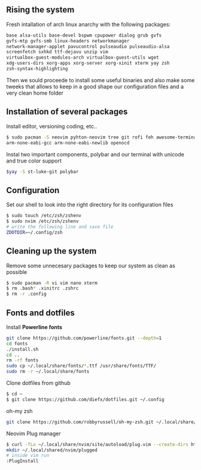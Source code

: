 Rising the system
-----------------

Fresh intallation of arch linux anarchy with the following packages:

```bash
base alsa-utils base-devel bspwm cpupower dialog grub gvfs 
gvfs-mtp gvfs-smb linux-headers networkmanager 
network-manager-applet pavucontrol pulseaudio pulseaudio-alsa 
screenfetch sxhkd ttf-dejavu unzip vim 
virtualbox-guest-modules-arch virtualbox-guest-utils wget 
xdg-users-dirs xorg-apps xorg-server xorg-xinit xterm yay zsh  
zsh-syntax-highlighting
```

Then we sould proceede to install some useful binaries and also
make some tweeks that allows to keep in a good shape our configuration files and a very
clean home folder

Installation of several packages
--------------------------------
Install editor, versioning coding, etc..
```bash
$ sudo pacman -S neovim pyhton-neovim tree git rofi feh awesome-terminal-fonts zathura zathura-pdf-poppler firefox 
arm-none-eabi-gcc arm-none-eabi-newlib openocd
```

Instal two important components, polybar and our terminal with unicode and true color support
```bash
$yay -S st-luke-git polybar
```

Configuration
-------------
Set our shell to look into the right directory for its configuration files
```bash
$ sudo touch /etc/zsh/zshenv
$ sudo nvim /etc/zsh/zshenv
# write the following line and save file
ZDOTDIR=~/.config/zsh 
```

Cleaning up the system
-----------------------
Remove some unnecesary packages to keep our system as clean as possible
```bash
$ sudo pacman -R vi vim nano xterm
$ rm .bash* .xinitrc .zshrc
$ rm -r .config
```

Fonts and dotfiles
---------------------
Install __Powerline fonts__
```bash
git clone https://github.com/powerline/fonts.git --depth=1
cd fonts
./install.sh
cd ..
rm -rf fonts
sudo cp ~/.local/share/fonts/*.ttf /usr/share/fonts/TTF/
sudo rm -r ~/.local/share/fonts
```

Clone dotfiles from github
```bash
$ cd ~
$ git clone https://github.com/diefx/dotfiles.git ~/.config
```

oh-my zsh
```bash
git clone https://github.com/robbyrussell/oh-my-zsh.git ~/.local/share/oh-my-zsh
```

Neovim Plug manager
```bash
$ curl -fLo ~/.local/share/nvim/site/autoload/plug.vim --create-dirs https://raw.githubusercontent.com/junegunn/vim-plug/master/plug.vim
mkdir ~/.local/shared/nvim/plugged
# inside vim run
:PlugInstall
```

